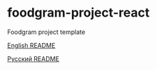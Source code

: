 # foodgram-project-react
Foodgram project template

[English README](https://github.com/bananapowerchicken/foodgram-project-react/blob/master/README_EN.md)

[Русский README](https://github.com/bananapowerchicken/foodgram-project-react/blob/master/README_RU.md)
